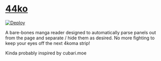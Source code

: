 # [44ko](https://unrelatedstring.github.io/44ko/)

[![Deploy](https://github.com/UnrelatedString/44ko/actions/workflows/deploy.yml/badge.svg?branch=main)](https://github.com/UnrelatedString/44ko/actions/workflows/deploy.yml)

A bare-bones manga reader designed to automatically parse panels out from the page and separate / hide them as desired. No more fighting to keep your eyes off the next 4koma strip!

Kinda probably inspired by cubari.moe
